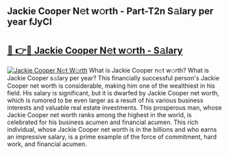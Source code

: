 ## Jackie Cooper N𝚎t w𝚘rth - Part-T2n S𝚊lary per year fJyCI

# <h2><a href="http://gc2hlw.nevu.top/?p=Jackie+Cooper">🔗 👉🔴 Jackie Cooper N𝚎t w𝚘rth - S𝚊lary</a></h2>

[![Jackie Cooper N𝚎t W𝚘rth](https://i.imgur.com/Oavwk0R.jpeg)](http://gc2hlw.nevu.top/?p=Jackie+Cooper)
What is Jackie Cooper n𝚎t w𝚘rth? What is Jackie Cooper s𝚊lary per year?
This financially successful person's Jackie Cooper net worth is considerable, making him one of the wealthiest in his field. His salary is significant, but it is dwarfed by Jackie Cooper net worth, which is rumored to be even larger as a result of his various business interests and valuable real estate investments. This prosperous man, whose Jackie Cooper net worth ranks among the highest in the world, is celebrated for his business acumen and financial acumen. This rich individual, whose Jackie Cooper net worth is in the billions and who earns an impressive salary, is a prime example of the force of commitment, hard work, and financial acumen.
